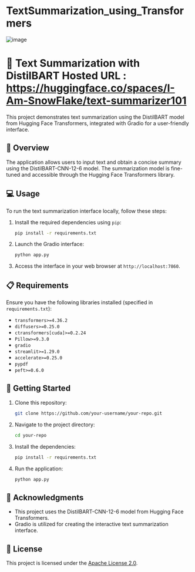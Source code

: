 # TextSummarization_using_Transformers
![image](https://github.com/kodeCraze/textSummarization_using_Transformers/assets/146913161/8b8e1a12-2484-4e2e-b41b-88cf1bf326c7)
# 📝 Text Summarization with DistilBART Hosted URL : https://huggingface.co/spaces/I-Am-SnowFlake/text-summarizer101

This project demonstrates text summarization using the DistilBART model from Hugging Face Transformers, integrated with Gradio for a user-friendly interface.

## 🚀 Overview

The application allows users to input text and obtain a concise summary using the DistilBART-CNN-12-6 model. The summarization model is fine-tuned and accessible through the Hugging Face Transformers library.

## 💻 Usage

To run the text summarization interface locally, follow these steps:

1. Install the required dependencies using `pip`:
    ```bash
    pip install -r requirements.txt
    ```

2. Launch the Gradio interface:
    ```bash
    python app.py
    ```

3. Access the interface in your web browser at `http://localhost:7860`.

## 📋 Requirements

Ensure you have the following libraries installed (specified in `requirements.txt`):

- `transformers>=4.36.2`
- `diffusers>=0.25.0`
- `ctransformers[cuda]>=0.2.24`
- `Pillow>=9.3.0`
- `gradio`
- `streamlit>=1.29.0`
- `accelerate>=0.25.0`
- `pypdf`
- `peft>=0.6.0`

## 🏁 Getting Started

1. Clone this repository:
    ```bash
    git clone https://github.com/your-username/your-repo.git
    ```

2. Navigate to the project directory:
    ```bash
    cd your-repo
    ```

3. Install the dependencies:
    ```bash
    pip install -r requirements.txt
    ```

4. Run the application:
    ```bash
    python app.py
    ```

## 🙌 Acknowledgments

- This project uses the DistilBART-CNN-12-6 model from Hugging Face Transformers.
- Gradio is utilized for creating the interactive text summarization interface.

## 📄 License

This project is licensed under the [Apache License 2.0](LICENSE).
